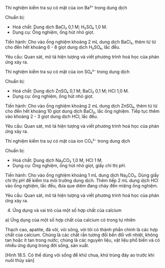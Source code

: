 Thí nghiệm kiểm tra sự có mặt của ion Ba²⁺ trong dung dịch

Chuẩn bị:
- Hoá chất: Dung dịch BaCl₂ 0,1 M; H₂SO₄ 1,0 M.
- Dụng cụ: Ống nghiệm, ống hút nhỏ giọt.

Tiến hành: Cho vào ống nghiệm khoảng 2 mL dung dịch BaCl₂, thêm từ từ cho đến hết khoảng 6 - 8 giọt dung dịch H₂SO₄, lắc đều.

Yêu cầu: Quan sát, mô tả hiện tượng và viết phương trình hoá học của phản ứng xảy ra.

Thí nghiệm kiểm tra sự có mặt của ion SO₄²⁻ trong dung dịch

Chuẩn bị:
- Hoá chất: Dung dịch ZnSO₄ 0,1 M; BaCl₂ 0,1 M; HCl 1,0 M.
- Dụng cụ: ống nghiệm, ống hút nhỏ giọt.

Tiến hành: Cho vào ống nghiệm khoảng 2 mL dung dịch ZnSO₄, thêm từ từ cho đến hết khoảng 10 giọt dung dịch BaCl₂, lắc ống nghiệm. Tiếp tục thêm vào khoảng 2 - 3 giọt dung dịch HCl, lắc đều.

Yêu cầu: Quan sát, mô tả hiện tượng và viết phương trình hoá học của phản ứng xảy ra.

Thí nghiệm kiểm tra sự có mặt của ion CO₃²⁻ trong dung dịch

Chuẩn bị:
- Hoá chất: Dung dịch Na₂CO₃ 1,0 M, HCl 1 M.
- Dụng cụ: Ống nghiệm, ống hút nhỏ giọt, giấy chỉ thị pH.

Tiến hành: Cho vào ống nghiệm khoảng 1 mL dung dịch Na₂CO₃. Dùng giấy chỉ thị pH để kiểm tra môi trường dung dịch. Thêm tiếp 2 mL dung dịch HCl vào ống nghiệm, lắc đều, đưa que diêm đang cháy đến miệng ống nghiệm.

Yêu cầu: Quan sát, mô tả hiện tượng và viết phương trình hoá học của phản ứng xảy ra.

4. Ứng dụng và vai trò của một số hợp chất của calcium

a) Ứng dụng của một số hợp chất của calcium có trong tự nhiên

Thạch cao, apatite, đá vôi, vỏi sông, vỏi tôi có thành phần chính là các hợp chất của calcium. Chúng là các chất rắn tương đối bền đối với nhiệt, không tan hoặc ít tan trong nước; chúng là các nguyên liệu, vật liệu phổ biến và có nhiều ứng dụng trong đời sống, sản xuất.

[Hình 18.5. Có thể dùng vôi sống để khử chua, khử trùng đáy ao trước khi nuôi thủy sản]